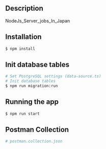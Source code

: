 
## Description
NodeJs_Server_jobs_In_Japan

## Installation
```bash
$ npm install
```

## Init database tables
```bash
# Set PostgreSQL settings (data-source.ts) 
# Init database tables
$ npm run migration:run
```

## Running the app
```bash
$ npm run start
```

## Postman Collection
```bash
# postman.collection.json
```
